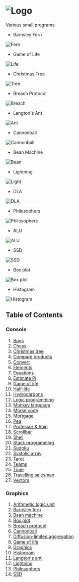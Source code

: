 # ![Logo](https://i.imgur.com/2qPx0yY.png)

Various small programs

* Barnsley Fern

![Fern](https://i.imgur.com/xEhQxWb.png)

* Game of Life

![Life](https://i.imgur.com/MaaN8vt.png)

* Christmas Tree

![Tree](https://i.imgur.com/TR7bGia.png)

* Breach Protocol

![Breach](https://i.imgur.com/jHigPXH.png)

* Langton's Ant

![Ant](https://i.imgur.com/1TpDIJ3.gif)

* Cannonball

![Cannonball](https://i.imgur.com/ZyiJEfa.png)

* Bean Machine

![Bean](https://i.imgur.com/ONFidyS.gif)

* Lightning

![Light](https://i.imgur.com/nljCrkI.gif)

* DLA

![DLA](https://i.imgur.com/JOhwYBf.png)

* Philosophers

![Philosophers](https://i.imgur.com/Ixz2Tn6.gif)

* ALU

![ALU](https://i.imgur.com/v2ymrhS.png)

* SSD

![SSD](https://i.imgur.com/1iaMFzh.png)

* Box plot

![Box plot](https://i.imgur.com/Ybsuz7L.png)

* Histogram

![Histogram](https://i.imgur.com/0jl5T1C.png)

## Table of Contents

### Console

1. [Bugs](console/bugs.ex)
1. [Chess](console/chess.rexx)
1. [Christmas tree](console/tree.rkt)
1. [Compare products](console/compare)
1. [Convert](console/convert.tcl)
1. [Elements](console/elements)
1. [Equations](console/root.ndf)
1. [Estimate Pi](console/pi.tcl)
1. [Game of life](console/life.ndf)
1. [Half-life](console/half_life.tcl)
1. [Hydrocarbons](console/hydrocarbons.cs)
1. [Logic programming](console/logic)
1. [Monkey language](console/monkey.ex)
1. [Morse code](console/morse)
1. [Mortgage](console/money.ndf)
1. [Pea](console/pea.tcl)
1. [Professor & Rain](console/professor.r)
1. [Scrollbar](console/marker.tcl)
1. [Shell](console/shell.tcl)
1. [Stack programming](console/stack.ex)
1. [Sudoku](console/sudoku)
1. [Systolic array](console/systolic.tcl)
1. [Tarot](console/tarot.exs)
1. [Teams](console/teams)
1. [Time](console/time.tcl)
1. [Travelling salesman](console/travel.ex)
1. [Vectors](console/displacement.tcl)

### Graphics

1. [Arithmetic logic unit](graphics/alu.tcl)
1. [Barnsley fern](graphics/fern.rb)
1. [Bean machine](graphics/bean.tcl)
1. [Box plot](graphics/box.icn)
1. [Breach protocol](graphics/breach.tcl)
1. [Cannonball](graphics/cannon.tcl)
1. [Diffusion-limited aggregation](graphics/dla.tcl)
1. [Game of life](graphics/game.rb)
1. [Graphics](graphics/graphics)
1. [Histogram](graphics/histogram.icn)
1. [Langton's ant](graphics/langton.tcl)
1. [Lightning](graphics/lightning.tcl)
1. [Philosophers](graphics/philosophers.tcl)
1. [SSD](graphics/ssd.tcl)

